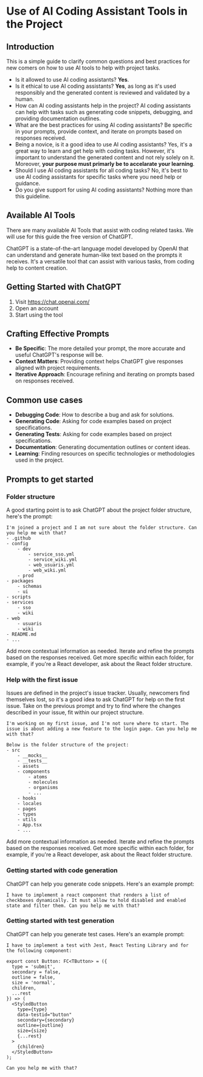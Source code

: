 # Use of AI Coding Assistant Tools in the Project

## Introduction

This is a simple guide to clarify common questions and best practices for new comers on how to use AI tools to help with project tasks.

- Is it allowed to use AI coding assistants? **Yes**.
- Is it ethical to use AI coding assistants? **Yes**, as long as it's used responsibly and the generated content is reviewed and validated by a human.
- How can AI coding assistants help in the project? AI coding assistants can help with tasks such as generating code snippets, debugging, and providing documentation outlines.
- What are the best practices for using AI coding assistants? Be specific in your prompts, provide context, and iterate on prompts based on responses received.
- Being a novice, is it a good idea to use AI coding assistants? Yes, it's a great way to learn and get help with coding tasks. However, it's important to understand the generated content and not rely solely on it. Moreover, **your purpose must primarly be to accelarate your learning**.
- Should I use AI coding assistants for all coding tasks? No, it's best to use AI coding assistants for specific tasks where you need help or guidance.
- Do you give support for using AI coding assistants? Nothing more than this guideline.

## Available AI Tools

There are many available AI Tools that assist with coding related tasks. We will use for this guide the free version of ChatGPT.

ChatGPT is a state-of-the-art language model developed by OpenAI that can understand and generate human-like text based on the prompts it receives. It's a versatile tool that can assist with various tasks, from coding help to content creation.

## Getting Started with ChatGPT

1. Visit https://chat.openai.com/
2. Open an account
3. Start using the tool

## Crafting Effective Prompts

- **Be Specific**: The more detailed your prompt, the more accurate and useful ChatGPT's response will be.
- **Context Matters**: Providing context helps ChatGPT give responses aligned with project requirements.
- **Iterative Approach**: Encourage refining and iterating on prompts based on responses received.

## Common use cases

- **Debugging Code**: How to describe a bug and ask for solutions.
- **Generating Code**: Asking for code examples based on project specifications.
- **Generating Tests**: Asking for code examples based on project specifications.
- **Documentation**: Generating documentation outlines or content ideas.
- **Learning**: Finding resources on specific technologies or methodologies used in the project.

## Prompts to get started

### Folder structure

A good starting point is to ask ChatGPT about the project folder structure, here's the prompt:

```
I'm joined a project and I am not sure about the folder structure. Can you help me with that?
- .github
- config
    - dev
        - service_sso.yml
        - service_wiki.yml
        - web_usuaris.yml
        - web_wiki.yml
    - prod
- packages
    - schemas
    - ui
- scripts
- services
    - sso
    - wiki
- web
    - usuaris
    - wiki
- README.md
- ...

```

Add more contextual information as needed.
Iterate and refine the prompts based on the responses received.
Get more specific within each folder, for example, if you're a React developer, ask about the React folder structure.

### Help with the first issue

Issues are defined in the project's issue tracker. Usually, newcomers find themselves lost, so it's a good idea to ask ChatGPT for help on the first issue. Take on the previous prompt and try to find where the changes described in your issue, fit within our project structure.

```
I'm working on my first issue, and I'm not sure where to start. The issue is about adding a new feature to the login page. Can you help me with that?

Below is the folder structure of the project:
- src
    - __mocks__
    - __tests__
    - assets
    - components
        - atoms
        - molecules
        - organisms
        - ...
    - hooks
    - locales
    - pages
    - types
    - utils
    - App.tsx
    - ...
```

Add more contextual information as needed.
Iterate and refine the prompts based on the responses received.
Get more specific within each folder, for example, if you're a React developer, ask about the React folder structure.

### Getting started with code generation

ChatGPT can help you generate code snippets. Here's an example prompt:

```
I have to implement a react component that renders a list of checkboxes dynamically. It must allow to hold disabled and enabled state and filter them. Can you help me with that?
```

### Getting started with test generation

ChatGPT can help you generate test cases. Here's an example prompt:

```
I have to implement a test with Jest, React Testing Library and for the following component:

export const Button: FC<TButton> = ({
  type = 'submit',
  secondary = false,
  outline = false,
  size = 'normal',
  children,
  ...rest
}) => (
  <StyledButton
    type={type}
    data-testid="button"
    secondary={secondary}
    outline={outline}
    size={size}
    {...rest}
  >
    {children}
  </StyledButton>
);

Can you help me with that?
```
